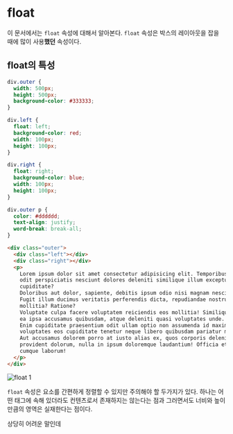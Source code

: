 # float
이 문서에서는 `float` 속성에 대해서 알아본다. `float` 속성은 박스의 레이아웃을 잡을 때에 많이 사용<span style="font-weight: 900;">했던</span> 속성이다.

## float의 특성
```css
div.outer {
  width: 500px;
  height: 500px;
  background-color: #333333;
}

div.left {
  float: left;
  background-color: red;
  width: 100px;
  height: 100px;
}

div.right {
  float: right;
  background-color: blue;
  width: 100px;
  height: 100px;
}

div.outer p {
  color: #dddddd;
  text-align: justify;
  word-break: break-all;
}
```

```html
<div class="outer">
  <div class="left"></div>
  <div class="right"></div>
  <p>
    Lorem ipsum dolor sit amet consectetur adipisicing elit. Temporibus, labore nam incidunt suscipit harum quo culpa
    odit perspiciatis nesciunt dolores deleniti similique illum excepturi, rem quia ipsam dolorem, voluptatem
    cupiditate?
    Doloribus aut dolor, sapiente, debitis ipsum odio nisi magnam nesciunt, qui repellat velit rem quisquam animi.
    Fugit illum ducimus veritatis perferendis dicta, repudiandae nostrum libero amet voluptatibus exercitationem
    mollitia? Ratione?
    Voluptate culpa facere voluptatem reiciendis eos mollitia! Similique enim alias sed dolorem at amet placeat dicta
    ea ipsa accusamus quibusdam, atque deleniti quasi voluptates unde. Corporis ea temporibus voluptatibus odio?
    Enim cupiditate praesentium odit ullam optio non assumenda id maxime minus! Nihil error ea sequi, maiores
    voluptates eos cupiditate tenetur neque libero quibusdam pariatur mollitia amet quod excepturi quia obcaecati?
    Aut accusamus dolorem porro at iusto alias ex, quos corporis deleniti exercitationem mollitia quod recusandae
    provident dolorum, nulla in ipsum doloremque laudantium! Officia et inventore architecto, reprehenderit molestiae
    cumque laborum!
  </p>
</div>
```

![float 1](https://drive.google.com/uc?export=view&id=1iJGht3gU7JteHPxyg6_tvHOZFwM0re6D)

`float` 속성은 요소를 간편하게 정렬할 수 있지만 주의해야 할 두가지가 있다. 하나는 어떤 태그에 속해 있더라도 컨텐츠로서 존재하지는 않는다는 점과 그러면서도 너비와 높이만큼의 영역은 실재한다는 점이다.

상당히 어려운 말인데
